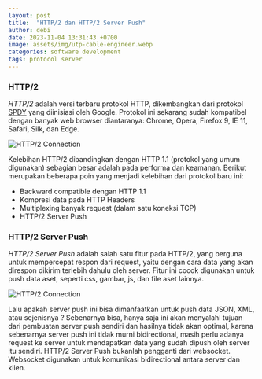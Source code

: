 ```yaml
---
layout: post
title:  "HTTP/2 dan HTTP/2 Server Push"
author: debi
date: 2023-11-04 13:31:43 +0700
image: assets/img/utp-cable-engineer.webp
categories: software development
tags: protocol server
---
```

### HTTP/2
*HTTP/2* adalah versi terbaru protokol HTTP, dikembangkan dari protokol [SPDY][spdy] yang 
diinisiasi oleh Google. Protokol ini sekarang sudah kompatibel dengan banyak web browser 
diantaranya: Chrome, Opera, Firefox 9, IE 11, Safari, Silk, dan Edge.

![HTTP/2 Connection](https://dikakaryatech.com/assets/img/http2-connection.png "HTTP/2 Connection")

Kelebihan HTTP/2 dibandingkan dengan HTTP 1.1 (protokol yang umum digunakan) sebagian besar 
adalah pada performa dan keamanan. Berikut merupakan beberapa poin yang menjadi kelebihan dari 
protokol baru ini:
- Backward compatible dengan HTTP 1.1
- Kompresi data pada HTTP Headers
- Multiplexing banyak request (dalam satu koneksi TCP)
- HTTP/2 Server Push


### HTTP/2 Server Push
*HTTP/2 Server Push* adalah salah satu fitur pada HTTP/2, yang berguna untuk mempercepat respon dari 
request, yaitu dengan cara data yang akan direspon dikirim terlebih dahulu oleh server. Fitur ini 
cocok digunakan untuk push data aset, seperti css, gambar, js, dan file aset lainnya.

![HTTP/2 Connection](https://dikakaryatech.com/assets/img/http2-server-push.png "HTTP/2 Connection")

Lalu apakah server push ini bisa dimanfaatkan untuk push data JSON, XML, atau sejenisnya ? Sebenarnya 
bisa, hanya saja ini akan menyalahi tujuan dari pembuatan server push sendiri dan hasilnya tidak akan 
optimal, karena sebenarnya server push ini tidak murni bidirectional, masih perlu adanya request ke 
server untuk mendapatkan data yang sudah dipush oleh server itu sendiri. HTTP/2 Server Push bukanlah 
pengganti dari websocket. Websocket digunakan untuk komunikasi bidirectional antara server dan klien.

[spdy]: https://tools.ietf.org/html/draft-mbelshe-httpbis-spdy-00